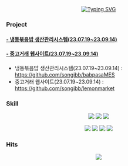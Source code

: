 <div align = center>
  <a href="https://git.io/typing-svg"><img src="https://readme-typing-svg.demolab.com?font=Fira+Code&pause=1000&color=395983&center=true&vCenter=true&random=false&width=435&lines=Junior+Developer" alt="Typing SVG" /></a>
</div>

### Project
<h4><a href="https://github.com/insightofday/JavaStandard">- 냉동볶음밥 생산관리시스템(23.07.19~23.09.14)</a></h4>
<h4><a href="https://github.com/insightofday/JavaStandard">- 중고거래 웹사이트(23.07.19~23.09.14)</a></h4>

- 냉동볶음밥 생산관리시스템(23.07.19~23.09.14) : <https://github.com/songibb/babpasaMES>
- 중고거래 웹사이트(23.07.19~23.09.14) : <https://github.com/songibb/lemonmarket>

### Skill
<div align = center>
  <p>
    <img src="https://img.shields.io/badge/JAVA-007396?style=for-the-badge&logo=java&logoColor=white">
    <img src="https://img.shields.io/badge/Spring-6DB33F?style=for-the-badge&logo=Spring&logoColor=white">
    <img src="https://img.shields.io/badge/Oracle-F80000?style=for-the-badge&logo=Oracle&logoColor=white">
  </p>
  <p>
    <img src="https://img.shields.io/badge/HTML5-E34F26?style=for-the-badge&logo=HTML5&logoColor=white">
    <img src="https://img.shields.io/badge/CSS3-1572B6?style=for-the-badge&logo=CSS3&logoColor=white">
    <img src="https://img.shields.io/badge/javascript-F7DF1E?style=for-the-badge&logo=JavaScript&logoColor=white">
    <img src="https://img.shields.io/badge/jquery-0769AD?style=for-the-badge&logo=jQuery&logoColor=white">
  </p>
</div>

### Hits
<div align = center>
  <p>
    <a href="https://hits.seeyoufarm.com"><img src="https://hits.seeyoufarm.com/api/count/incr/badge.svg?url=https%3A%2F%2Fgithub.com%2Fsongibb%2Fhit-counter&count_bg=%23606468&title_bg=%231C1C1D&icon=&icon_color=%23E7E7E7&title=HITS&edge_flat=false"/></a>
  </p>
</div>

<!--
**songibb/songibb** is a ✨ _special_ ✨ repository because its `README.md` (this file) appears on your GitHub profile.

Here are some ideas to get you started:

- 🔭 I’m currently working on ...
- 🌱 I’m currently learning ...
- 👯 I’m looking to collaborate on ...
- 🤔 I’m looking for help with ...
- 💬 Ask me about ...
- 📫 How to reach me: ...
- 😄 Pronouns: ...
- ⚡ Fun fact: ...
-->
